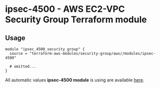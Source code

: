 # ipsec-4500 - AWS EC2-VPC Security Group Terraform module

## Usage

```hcl
module "ipsec_4500_security_group" {
  source = "terraform-aws-modules/security-group/aws//modules/ipsec-4500"

  # omitted...
}
```

All automatic values **ipsec-4500 module** is using are available [here](https://github.com/terraform-aws-modules/terraform-aws-security-group/blob/master/modules/ipsec-4500/auto_values.tf).
